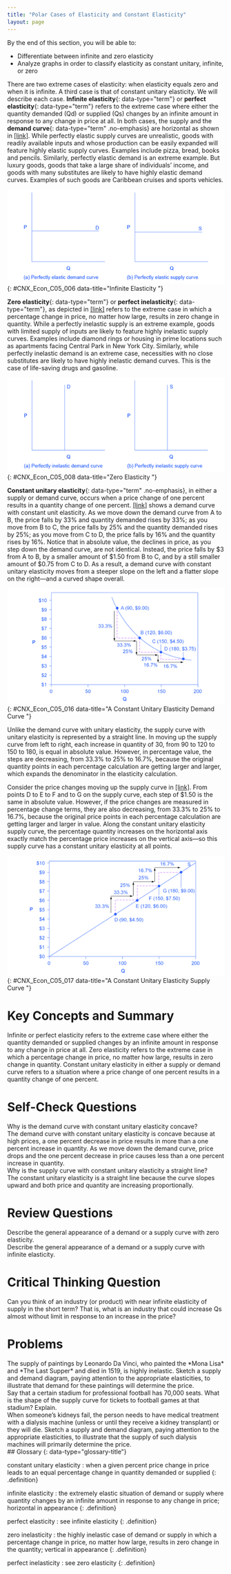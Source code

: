 ```yaml
---
title: "Polar Cases of Elasticity and Constant Elasticity"
layout: page
---
```



<div data-type="abstract" markdown="1">
By the end of this section, you will be able to:

* Differentiate between infinite and zero elasticity
* Analyze graphs in order to classify elasticity as constant unitary, infinite, or zero

</div>

There are two extreme cases of elasticity: when elasticity equals zero and when it is infinite. A third case is that of constant unitary elasticity. We will describe each case. **Infinite elasticity**{: data-type="term"} or **perfect elasticity**{: data-type="term"} refers to the extreme case where either the quantity demanded (Qd) or supplied (Qs) changes by an infinite amount in response to any change in price at all. In both cases, the supply and the **demand curve**{: data-type="term" .no-emphasis} are horizontal as shown in [\[link\]](#CNX_Econ_C05_006). While perfectly elastic supply curves are unrealistic, goods with readily available inputs and whose production can be easily expanded will feature highly elastic supply curves. Examples include pizza, bread, books and pencils. Similarly, perfectly elastic demand is an extreme example. But luxury goods, goods that take a large share of individuals’ income, and goods with many substitutes are likely to have highly elastic demand curves. Examples of such goods are Caribbean cruises and sports vehicles.

![Two graphs, side by side, show that perfectly elastic demand and perfectly elastic supply are both straight, horizontal lines.](../resources/CNX_Econ_C05_006.jpg "The horizontal lines show that an infinite quantity will be demanded or supplied at a specific price. This illustrates the cases of a perfectly (or infinitely) elastic demand curve and supply curve. The quantity supplied or demanded is extremely responsive to price changes, moving from zero for prices close to P to infinite when price reach P."){: #CNX_Econ_C05_006 data-title="Infinite Elasticity "}

**Zero elasticity**{: data-type="term"} or **perfect inelasticity**{: data-type="term"}, as depicted in [\[link\]](#CNX_Econ_C05_008) refers to the extreme case in which a percentage change in price, no matter how large, results in zero change in quantity. While a perfectly inelastic supply is an extreme example, goods with limited supply of inputs are likely to feature highly inelastic supply curves. Examples include diamond rings or housing in prime locations such as apartments facing Central Park in New York City. Similarly, while perfectly inelastic demand is an extreme case, necessities with no close substitutes are likely to have highly inelastic demand curves. This is the case of life-saving drugs and gasoline.

![The two graphs show that zero elasticity of supply and zero elasticity of demand are straight, vertical lines.](../resources/CNX_Econ_C05_008.jpg "The vertical supply curve and vertical demand curve show that there will be zero percentage change in quantity (a) demanded or (b) supplied, regardless of the price."){: #CNX_Econ_C05_008 data-title="Zero Elasticity "}

**Constant unitary elasticity**{: data-type="term" .no-emphasis}, in either a supply or demand curve, occurs when a price change of one percent results in a quantity change of one percent. [\[link\]](#CNX_Econ_C05_016) shows a demand curve with constant unit elasticity. As we move down the demand curve from A to B, the price falls by 33% and quantity demanded rises by 33%; as you move from B to C, the price falls by 25% and the quantity demanded rises by 25%; as you move from C to D, the price falls by 16% and the quantity rises by 16%. Notice that in absolute value, the declines in price, as you step down the demand curve, are not identical. Instead, the price falls by $3 from A to B, by a smaller amount of $1.50 from B to C, and by a still smaller amount of $0.75 from C to D. As a result, a demand curve with constant unitary elasticity moves from a steeper slope on the left and a flatter slope on the right—and a curved shape overall.

![This graph shows how a demand curve with unitary elasticity at all points will always be a curved line.](../resources/CNX_Econ_C05_016.jpg "A demand curve with constant unitary elasticity will be a curved line. Notice how price and quantity demanded change by an identical amount in each step down the demand curve."){: #CNX_Econ_C05_016 data-title="A Constant Unitary Elasticity Demand Curve "}

Unlike the demand curve with unitary elasticity, the supply curve with unitary elasticity is represented by a straight line. In moving up the supply curve from left to right, each increase in quantity of 30, from 90 to 120 to 150 to 180, is equal in absolute value. However, in percentage value, the steps are decreasing, from 33.3% to 25% to 16.7%, because the original quantity points in each percentage calculation are getting larger and larger, which expands the denominator in the elasticity calculation.

Consider the price changes moving up the supply curve in [\[link\]](#CNX_Econ_C05_017). From points D to E to F and to G on the supply curve, each step of $1.50 is the same in absolute value. However, if the price changes are measured in percentage change terms, they are also decreasing, from 33.3% to 25% to 16.7%, because the original price points in each percentage calculation are getting larger and larger in value. Along the constant unitary elasticity supply curve, the percentage quantity increases on the horizontal axis exactly match the percentage price increases on the vertical axis—so this supply curve has a constant unitary elasticity at all points.

 ![This graph shows that a supply curve with unitary elasticity at all points will always be a straight line.](../resources/CNX_Econ_C05_017.jpg "A constant unitary elasticity supply curve is a straight line reaching up from the origin. Between each point, the percentage increase in quantity supplied is the same as the percentage increase in price."){: #CNX_Econ_C05_017 data-title="A Constant Unitary Elasticity Supply Curve "}

# Key Concepts and Summary

Infinite or perfect elasticity refers to the extreme case where either the quantity demanded or supplied changes by an infinite amount in response to any change in price at all. Zero elasticity refers to the extreme case in which a percentage change in price, no matter how large, results in zero change in quantity. Constant unitary elasticity in either a supply or demand curve refers to a situation where a price change of one percent results in a quantity change of one percent.

# Self-Check Questions

<div data-type="exercise" class="exercise">
<div data-type="problem" class="problem" markdown="1">
Why is the demand curve with constant unitary elasticity concave?

</div>
<div data-type="solution" class="solution" markdown="1">
The demand curve with constant unitary elasticity is concave because at high prices, a one percent decrease in price results in more than a one percent increase in quantity. As we move down the demand curve, price drops and the one percent decrease in price causes less than a one percent increase in quantity.

</div>
</div>

<div data-type="exercise" class="exercise">
<div data-type="problem" class="problem" markdown="1">
Why is the supply curve with constant unitary elasticity a straight line?

</div>
<div data-type="solution" class="solution" markdown="1">
The constant unitary elasticity is a straight line because the curve slopes upward and both price and quantity are increasing proportionally.

</div>
</div>

# Review Questions

<div data-type="exercise" class="exercise">
<div data-type="problem" class="problem" markdown="1">
Describe the general appearance of a demand or a supply curve with zero elasticity.

</div>
</div>

<div data-type="exercise" class="exercise">
<div data-type="problem" class="problem" markdown="1">
Describe the general appearance of a demand or a supply curve with infinite elasticity.

</div>
</div>

# Critical Thinking Question

<div data-type="exercise" class="exercise">
<div data-type="problem" class="problem" markdown="1">
Can you think of an industry (or product) with near infinite elasticity of supply in the short term? That is, what is an industry that could increase Qs almost without limit in response to an increase in the price?

</div>
</div>

# Problems

<div data-type="exercise" class="exercise">
<div data-type="problem" class="problem" markdown="1">
The supply of paintings by Leonardo Da Vinci, who painted the *Mona Lisa* and *The Last Supper* and died in 1519, is highly inelastic. Sketch a supply and demand diagram, paying attention to the appropriate elasticities, to illustrate that demand for these paintings will determine the price.

</div>
</div>

<div data-type="exercise" class="exercise">
<div data-type="problem" class="problem" markdown="1">
Say that a certain stadium for professional football has 70,000 seats. What is the shape of the supply curve for tickets to football games at that stadium? Explain.

</div>
</div>

<div data-type="exercise" class="exercise">
<div data-type="problem" class="problem" markdown="1">
When someone’s kidneys fail, the person needs to have medical treatment with a dialysis machine (unless or until they receive a kidney transplant) or they will die. Sketch a supply and demand diagram, paying attention to the appropriate elasticities, to illustrate that the supply of such dialysis machines will primarily determine the price.

</div>
</div>

<div data-type="glossary" markdown="1">
## Glossary
{: data-type="glossary-title"}

constant unitary elasticity
: when a given percent price change in price leads to an equal percentage change in quantity demanded or supplied
{: .definition}

infinite elasticity
: the extremely elastic situation of demand or supply where quantity changes by an infinite amount in response to any change in price; horizontal in appearance
{: .definition}

perfect elasticity
: see infinite elasticity
{: .definition}

zero inelasticity
: the highly inelastic case of demand or supply in which a percentage change in price, no matter how large, results in zero change in the quantity; vertical in appearance
{: .definition}

perfect inelasticity
: see zero elasticity
{: .definition}

</div>

